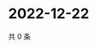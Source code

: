 # 2022-12-22

共 0 条

<!-- BEGIN WEIBO -->
<!-- 最后更新时间 Thu Dec 22 2022 17:00:57 GMT+0800 (China Standard Time) -->

<!-- END WEIBO -->
